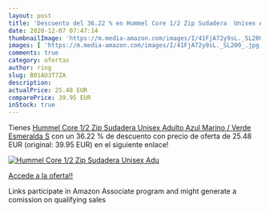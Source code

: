 ```yaml
---
layout: post
title: 'Descuento del 36.22 % en Hummel Core 1/2 Zip Sudadera  Unisex Adu'
date: 2020-12-07 07:47:14
thumbnailImage: 'https://m.media-amazon.com/images/I/41FjA72y9sL._SL200_.jpg'
images: [ 'https://m.media-amazon.com/images/I/41FjA72y9sL._SL200_.jpg' ]
comments: true
category: ofertas
author: ring
slug: B01AU3T7ZA
description:
actualPrice: 25.48 EUR
comparePrice: 39.95 EUR
inStock: true
---
```


Tienes [Hummel Core 1/2 Zip Sudadera  Unisex Adulto  Azul Marino / Verde Esmeralda  S](https://www.amazon.es/dp/B01AU3T7ZA/?tag=tolees-21) con un 36.22 % de descuento con precio de oferta de 25.48 EUR (original: 39.95 EUR) en el siguiente enlace!

[![Hummel Core 1/2 Zip Sudadera  Unisex Adu](https://m.media-amazon.com/images/I/41FjA72y9sL._SL200_.jpg)](https://www.amazon.es/dp/B01AU3T7ZA/?tag=tolees-21)

[Accede a la oferta!!](https://www.amazon.es/dp/B01AU3T7ZA/?tag=tolees-21)

Links participate in Amazon Associate program and might generate a comission on qualifying sales


